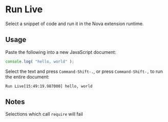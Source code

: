 # Run Live

Select a snippet of code and run it in the Nova extension runtime.

## Usage

Paste the following into a new JavaScript document:

```javascript
console.log( "hello, world" );
```

Select the text and press `Command-Shift-.`, or press `Command-Shift-,` to run the entire document:

```
Run Live[15:49:19.987000] hello, world
```

## Notes

Selections which call `require` will fail
